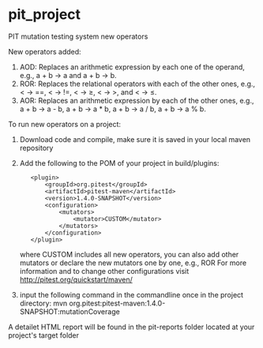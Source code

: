# pit_project
PIT mutation testing system new operators

New operators added:
  1. AOD: Replaces an arithmetic expression by each one of the operand, e.g., a + b -> a and a + b -> b.
  2. ROR: Replaces the relational operators with each of the other ones, e.g., < -> ==, < -> !=, < -> ≥, < -> >, and < -> ≤.
  3. AOR: Replaces an arithmetic expression by each of the other ones, e.g., a + b -> a - b, a + b -> a * b, a + b -> a / b, a + b -> a % b.
  
To run new operators on a project:

  1. Download code and compile, make sure it is saved in your local maven repository

  2. Add the following to the POM of your project in build/plugins:

            <plugin>
                <groupId>org.pitest</groupId>
                <artifactId>pitest-maven</artifactId>
                <version>1.4.0-SNAPSHOT</version>
                <configuration>
                    <mutators>
                        <mutator>CUSTOM</mutator>
                    </mutators>
                </configuration>
            </plugin>
            
     where CUSTOM includes all new operators, you can also add other mutators or declare the new mutators one by one, e.g.,                      <mutator>ROR</mutator>
     For more information and to change other configurations visit http://pitest.org/quickstart/maven/
     
  3. input the following command in the commandline once in the project directory: mvn org.pitest:pitest-maven:1.4.0-SNAPSHOT:mutationCoverage
  
A detailet HTML report will be found in the pit-reports folder located at your project's target folder


